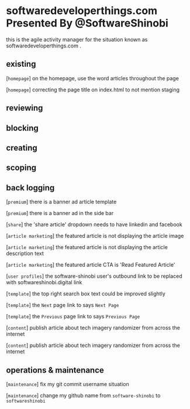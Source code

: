 # softwaredeveloperthings.com Presented By @SoftwareShinobi

this is the agile activity manager for the situation known as softwaredeveloperthings.com .

## existing

[`homepage`] on the homepage, use the word articles throughout the page

[`homepage`] correcting the page title on index.html to not mention staging

## reviewing

## blocking

## creating

## scoping

## back logging

[`premium`] there is a banner ad article template

[`premium`] there is a banner ad in the side bar

[`share`] the 'share article' dropdown needs to have linkedin and facebook

[`article marketing`] the featured article is not displaying the article image

[`article marketing`] the featured article is not displaying the article description text

[`article marketing`] the featured article CTA is 'Read Featured Article'

[`user profiles`] the software-shinobi user's outbound link to be replaced with softwareshinobi.digital link

[`template`] the top right search box text could be improved slightly

[`template`] the `Next` page link to says `Next Page`

[`template`] the `Previous` page link to says `Previous Page`

[`content`] publish article about tech imagery randomizer from across the internet

[`content`] publish article about tech imagery randomizer from across the internet

## operations & maintenance

[`maintenance`] fix my git commit username situation

[`maintenance`] change my github name from `software-shinobi` to `softwareshinobi`
